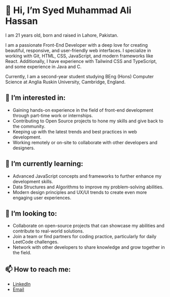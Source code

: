 # 👋 Hi, I’m Syed Muhammad Ali Hassan

I am 21 years old, born and raised in Lahore, Pakistan.

I am a passionate Front-End Developer with a deep love for creating beautiful, responsive, and user-friendly web interfaces. I specialize in working with Git, HTML, CSS, JavaScript, and modern frameworks like React. Additionally, I have experience with Tailwind CSS and TypeScript, and some experience in Java and C.

Currently, I am a second-year student studying BEng (Hons) Computer Science at Anglia Ruskin University, Cambridge, England.

## 👀 I’m interested in:
- Gaining hands-on experience in the field of front-end development through part-time work or internships.
- Contributing to Open Source projects to hone my skills and give back to the community.
- Keeping up with the latest trends and best practices in web development.
- Working remotely or on-site to collaborate with other developers and designers.

## 🌱 I’m currently learning:
- Advanced JavaScript concepts and frameworks to further enhance my development skills.
- Data Structures and Algorithms to improve my problem-solving abilities.
- Modern design principles and UX/UI trends to create even more engaging user experiences.

## 💞️ I’m looking to:
- Collaborate on open-source projects that can showcase my abilities and contribute to real-world solutions.
- Join a team or find partners for coding practice, particularly for daily LeetCode challenges.
- Network with other developers to share knowledge and grow together in the field.

## 📫 How to reach me:
- [LinkedIn](www.linkedin.com/in/syed-muhammad-ali-hassan-79b7812ba)
- [Email](mailto:syedmuhammadalihassan2002@hotmail.com)

